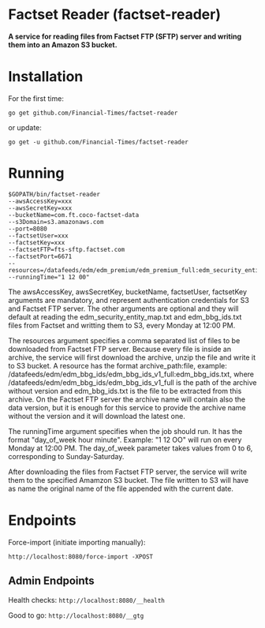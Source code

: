 # Factset Reader (factset-reader)

__A service for reading files from Factset FTP (SFTP) server and writing them into an Amazon S3 bucket.__
# Installation

For the first time:

`go get github.com/Financial-Times/factset-reader`

or update:

`go get -u github.com/Financial-Times/factset-reader`

# Running

```
$GOPATH/bin/factset-reader
--awsAccessKey=xxx
--awsSecretKey=xxx
--bucketName=com.ft.coco-factset-data
--s3Domain=s3.amazonaws.com
--port=8080
--factsetUser=xxx
--factsetKey=xxx
--factsetFTP=fts-sftp.factset.com
--factsetPort=6671
--resources=/datafeeds/edm/edm_premium/edm_premium_full:edm_security_entity_map.txt,/datafeeds/edm/edm_bbg_ids/edm_bbg_ids_v1_full:edm_bbg_ids.txt
--runningTime="1 12 00"
```

The awsAccessKey, awsSecretKey, bucketName, factsetUser, factsetKey arguments are mandatory, and represent authentication credentials for S3 and Factset FTP server. The other arguments are optional and they will default at reading the edm_security_entity_map.txt and edm_bbg_ids.txt files from Factset and writting them to S3, every Monday at 12:00 PM.

The resources argument specifies a comma separated list of files to be downloaded from Factset FTP server. Because every file is inside an archive, the service will first download the archive, unzip the file and write it to S3 bucket. A resource has the format archive_path:file, example: /datafeeds/edm/edm_bbg_ids/edm_bbg_ids_v1_full:edm_bbg_ids.txt, where  /datafeeds/edm/edm_bbg_ids/edm_bbg_ids_v1_full is the path of the archive without version and edm_bbg_ids.txt is the file to be extracted from this archive. On the Factset FTP server the archive name will contain also the data version, but it is enough for this service to provide the archive name without the version and it will download the latest one.

The runningTime argument specifies when the job should run. It has the format "day_of_week hour minute". Example: "1 12 OO" will run on every Monday at 12:00 PM. The day_of_week parameter takes values from 0 to 6, corresponding to Sunday-Saturday.

After downloading the files from Factset FTP server, the service will write them to the specified Amamzon S3 bucket. The file written to S3 will have as name the original name of the file appended with the current date.

# Endpoints

Force-import (initiate importing manually):

`http://localhost:8080/force-import -XPOST`

## Admin Endpoints
Health checks: `http://localhost:8080/__health`

Good to go: `http://localhost:8080/__gtg`
